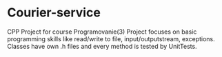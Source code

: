 # Courier-service
CPP Project for course Programovanie(3) 
Project focuses on basic programming skills like read/write to file, input/outputstream, exceptions.
Classes have own .h files and every method is tested by UnitTests.
